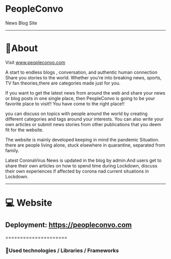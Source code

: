 # PeopleConvo
News Blog Site


--------------------

#  📌About

Visit www.peopleconvo.com 

A start to endless blogs , conversation, and authentic human connection Share you stories to the world. Whether you're into breaking news, sports, 
                                TV fan theories,there are categories made just for you.
                                
                                
If you want  to get the latest news from around the web and share your  news  or blog posts  in one single place, then PeopleConvo is going to be your favorite place to visit!! You have come to the right place!!


you can discuss on topics with people around the world  by creating different categories and tags around your interests. You can also write your own articles or submit news stories from other publications that you deem fit for the website.

The website is mainly developed keeping in mind the pandemic Situation. there are people living alone, stuck elsewhere in quarantine, separated from family.


Latest CoronaVirus News is updated in the blog by admin.And users get to share their own articles on how to spend time during Lockdown, discuss their own experiences if affected by corona nad current situations in Lockdown. 


----------------------------
# 💻 Website

##  Deployment:   https://peopleconvo.com



=====================

 ### 🔧Used technologies / Libraries / Frameworks



